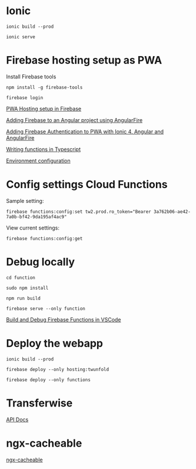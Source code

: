 
# Ionic

`ionic build --prod`

`ionic serve`

# Firebase hosting setup as PWA

Install Firebase tools

`npm install -g firebase-tools`

`firebase login`

[PWA Hosting setup in Firebase](https://ionicframework.com/docs/angular/pwa)

[Adding Firebase to an Angular project using AngularFire](https://medium.com/@AnkitMaheshwariIn/adding-firebase-to-an-angular-project-using-angularfire-528af76f802f)

[Adding Firebase Authentication to PWA with Ionic 4, Angular and AngularFire](https://medium.com/@AnkitMaheshwariIn/adding-firebase-authentication-to-pwa-with-ionic-4-angular-and-angularfire-e7cb1caf953)

[Writing functions in Typescript](https://firebase.google.com/docs/functions/typescript)

[Environment configuration](https://firebase.google.com/docs/functions/config-env)

# Config settings Cloud Functions

Sample setting:

`firebase functions:config:set tw2.prod.ro_token="Bearer 3a762b06-ae42-7a0b-bf42-9da195af4ac9"`

View current settings:

`firebase functions:config:get`

# Debug locally

`cd function`

`sudo npm install`

`npm run build`

`firebase serve --only function`

[Build and Debug Firebase Functions in VSCode](https://medium.com/@david_mccoy/build-and-debug-firebase-functions-in-vscode-73efb76166cf)

# Deploy the webapp

`ionic build --prod`

`firebase deploy --only hosting:twunfold`

`firebase deploy --only functions`

# Transferwise

[API Docs](https://api-docs.transferwise.com/)

# ngx-cacheable

[ngx-cacheable](https://github.com/angelnikolov/ngx-cacheable)

